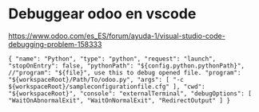 # Debuggear odoo en vscode

https://www.odoo.com/es_ES/forum/ayuda-1/visual-studio-code-debugging-problem-158333

`{
    "name": "Python",
    "type": "python",
    "request": "launch",
    "stopOnEntry": false,
    "pythonPath": "${config.python.pythonPath}",
    //"program": "${file}", use this to debug opened file.
    "program": "${workspaceRoot}/Path/To/odoo.py",
    "args": [
      "-c ${workspaceRoot}/sampleconfigurationfile.cfg"
    ],
    "cwd": "${workspaceRoot}",
    "console": "externalTerminal",
    "debugOptions": [
        "WaitOnAbnormalExit",
        "WaitOnNormalExit",
        "RedirectOutput"
    ]
}`